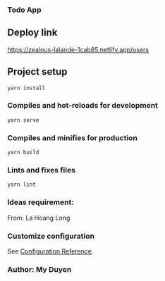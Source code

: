 ### Todo App

## Deploy link
https://zealous-lalande-1cab85.netlify.app/users

## Project setup
```
yarn install
```

### Compiles and hot-reloads for development
```
yarn serve
```

### Compiles and minifies for production
```
yarn build
```

### Lints and fixes files
```
yarn lint
```
### Ideas requirement:
From: La Hoang Long


### Customize configuration
See [Configuration Reference](https://cli.vuejs.org/config/).

### Author: My Duyen
